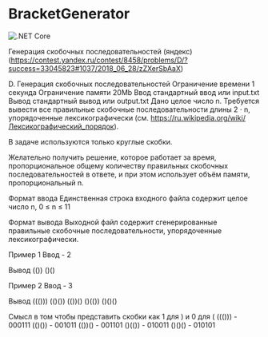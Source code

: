 # BracketGenerator 
![.NET Core](https://github.com/MyLastAngel/BracketGenerator/workflows/.NET%20Core/badge.svg)

Генерация скобочных последовательностей (яндекс)
(https://contest.yandex.ru/contest/8458/problems/D/?success=33045823#1037/2018_06_28/zZXerSbAaX)

D. Генерация скобочных последовательностей
Ограничение времени	1 секунда
Ограничение памяти	20Mb
Ввод	стандартный ввод или input.txt
Вывод	стандартный вывод или output.txt
Дано целое число n. Требуется вывести все правильные скобочные последовательности длины 2 ⋅ n, упорядоченные лексикографически (см. https://ru.wikipedia.org/wiki/Лексикографический_порядок).

В задаче используются только круглые скобки.

Желательно получить решение, которое работает за время, пропорциональное общему количеству правильных скобочных последовательностей в ответе, и при этом использует объём памяти, пропорциональный n.

Формат ввода
Единственная строка входного файла содержит целое число n, 0 ≤ n ≤ 11

Формат вывода
Выходной файл содержит сгенерированные правильные скобочные последовательности, упорядоченные лексикографически.

Пример 1
Ввод - 2	

Вывод
(())
()()

Пример 2
Ввод - 3

Вывод
((()))
(()())
(())()
()(())
()()()


Смысл в том чтобы представить скобки как 1 для ) и 0 для (
((()))  - 000111
(()())	- 001011
(())()	- 001101
()(())	- 010011
()()()	- 010101
